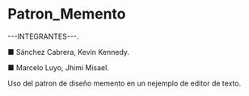 # Patron_Memento
---INTEGRANTES---.

■  Sánchez Cabrera, Kevin Kennedy.

■  Marcelo Luyo, Jhimi Misael.

Uso del patron de diseño memento en un nejemplo de editor de texto.
